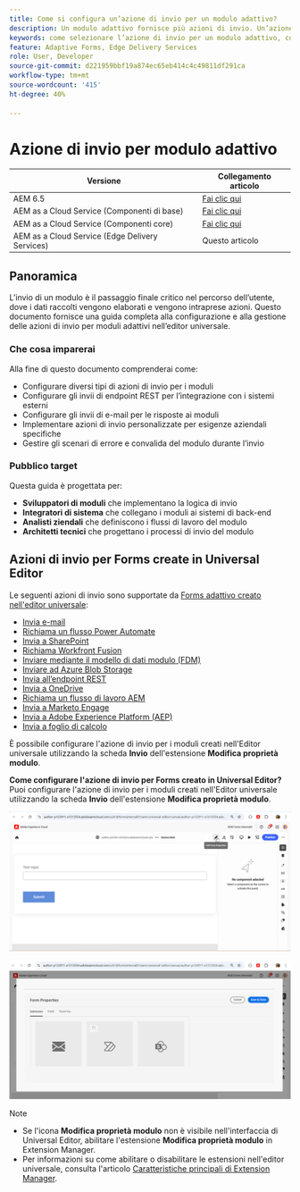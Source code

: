 ```yaml
---
title: Come si configura un’azione di invio per un modulo adattivo?
description: Un modulo adattivo fornisce più azioni di invio. Un’azione di invio definisce il modo in cui un modulo adattivo viene elaborato dopo l’invio. Puoi utilizzare le azioni di invio integrate o crearne di personalizzate.
keywords: come selezionare l’azione di invio per un modulo adattivo, collegare un modulo adattivo a un elenco di sharepoint, collegare un modulo adattivo a una raccolta documenti di sharepoint, collegare un modulo adattivo a un modello di dati modulo (FDM)
feature: Adaptive Forms, Edge Delivery Services
role: User, Developer
source-git-commit: d221959bbf19a874ec65eb414c4c49811df291ca
workflow-type: tm+mt
source-wordcount: '415'
ht-degree: 40%

---
```


# Azione di invio per modulo adattivo

| Versione | Collegamento articolo |
|---------|-----------------------------|
| AEM 6.5 | [Fai clic qui](https://experienceleague.adobe.com/docs/experience-manager-65/forms/adaptive-forms-basic-authoring/configuring-submit-actions.html?lang=it) |
| AEM as a Cloud Service (Componenti di base) | [Fai clic qui](/help/forms/configuring-submit-actions.md) |
| AEM as a Cloud Service (Componenti core) | [Fai clic qui](/help/forms/configure-submit-actions-core-components.md) |
| AEM as a Cloud Service (Edge Delivery Services) | Questo articolo |

## Panoramica

L’invio di un modulo è il passaggio finale critico nel percorso dell’utente, dove i dati raccolti vengono elaborati e vengono intraprese azioni. Questo documento fornisce una guida completa alla configurazione e alla gestione delle azioni di invio per moduli adattivi nell’editor universale.

### Che cosa imparerai

Alla fine di questo documento comprenderai come:

- Configurare diversi tipi di azioni di invio per i moduli
- Configurare gli invii di endpoint REST per l’integrazione con i sistemi esterni
- Configurare gli invii di e-mail per le risposte ai moduli
- Implementare azioni di invio personalizzate per esigenze aziendali specifiche
- Gestire gli scenari di errore e convalida del modulo durante l’invio

### Pubblico target

Questa guida è progettata per:

- **Sviluppatori di moduli** che implementano la logica di invio
- **Integratori di sistema** che collegano i moduli ai sistemi di back-end
- **Analisti ziendali** che definiscono i flussi di lavoro del modulo
- **Architetti tecnici** che progettano i processi di invio del modulo

## Azioni di invio per Forms create in Universal Editor

Le seguenti azioni di invio sono supportate da [Forms adattivo creato nell&#39;editor universale](/help/edge/docs/forms/universal-editor/create-forms.md):

- [Invia e-mail](/help/forms/configure-submit-action-send-email.md)
- [Richiama un flusso Power Automate](/help/forms/forms-microsoft-power-automate-integration.md)
- [Invia a SharePoint](/help/forms/configure-submit-action-sharepoint.md)
- [Richiama Workfront Fusion](/help/forms/submit-adaptive-form-to-workfront-fusion.md)
- [Inviare mediante il modello di dati modulo (FDM)](/help/forms/integrate-adaptive-form-with-fdm.md)
- [Inviare ad Azure Blob Storage](/help/forms/configure-submit-action-azure-blob-storage.md)
- [Invia all’endpoint REST](/help/forms/configure-submit-action-restpoint.md)
- [Invia a OneDrive](/help/forms/configure-submit-action-onedrive.md)
- [Richiama un flusso di lavoro AEM](/help/forms/configure-submit-action-workflow.md)
- [Invia a Marketo Engage](/help/forms/submit-adaptive-form-to-marketo-engage.md)
- [Invia a Adobe Experience Platform (AEP)](/help/forms/aem-forms-aep-connector.md)
- [Invia a foglio di calcolo](/help/forms/forms-submission-service.md)

<!--You can also submit an Adaptive Form in the Universal Editor to other storage or CRM integrations:

* [Connect Adaptive Form to Salesforce](/help/forms/aem-forms-salesforce-integration.md)
* [Connect an Adaptive Form to Microsoft&reg; Dynamics OData](/help/forms/ms-dynamics-odata-configuration.md)-->

È possibile configurare l&#39;azione di invio per i moduli creati nell&#39;Editor universale utilizzando la scheda **Invio** dell&#39;estensione **Modifica proprietà modulo**.

**Come configurare l&#39;azione di invio per Forms creato in Universal Editor?**
Puoi configurare l&#39;azione di invio per i moduli creati nell&#39;Editor universale utilizzando la scheda **Invio** dell&#39;estensione **Modifica proprietà modulo**.

![Icona proprietà modulo](/help/forms/assets/ue-form-properties-icon.png)

![Proprietà modulo editor universale](/help/forms/assets/ue-form-properties.png)

>[!NOTE]
>
> - Se l&#39;icona **Modifica proprietà modulo** non è visibile nell&#39;interfaccia di Universal Editor, abilitare l&#39;estensione **Modifica proprietà modulo** in Extension Manager.
> - Per informazioni su come abilitare o disabilitare le estensioni nell&#39;editor universale, consulta l&#39;articolo [Caratteristiche principali di Extension Manager](https://developer.adobe.com/uix/docs/extension-manager/feature-highlights/#enablingdisabling-extensions).



